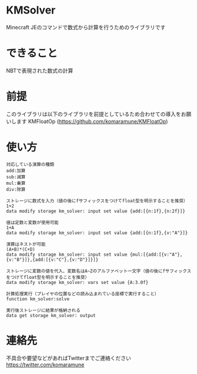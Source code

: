 # KMSolver
Minecraft JEのコマンドで数式から計算を行うためのライブラリです

# できること
NBTで表現された数式の計算

# 前提
このライブラリは以下のライブラリを前提としているため合わせての導入をお願いします
KMFloatOp (https://github.com/komaramune/KMFloatOp)

# 使い方
```
対応している演算の種類
add:加算
sub:減算
mul:乗算
div:除算

ストレージに数式を入力（値の後にfサフィックスをつけてfloat型を明示することを推奨）
1+2
data modify storage km_solver: input set value {add:[{n:1f},{n:2f}]}

値は定数と変数が使用可能
1+A
data modify storage km_solver: input set value {add:[{n:1f},{v:"A"}]}

演算はネストが可能
(A+B)*(C+D)
data modify storage km_solver: input set value {mul:[{add:[{v:"A"},{v:"B"}]},{add:[{v:"C"},{v:"D"}]}]}

ストレージに変数の値を代入、変数名はA~Zのアルファベット一文字（値の後にfサフィックスをつけてfloat型を明示することを推奨）
data modify storage km_solver: vars set value {A:3.0f}

計算処理実行（プレイヤの位置などの読み込まれている座標で実行すること）
function km_solver:solve

実行後ストレージに結果が格納される
data get storage km_solver: output
```

# 連絡先
不具合や要望などがあればTwitterまでご連絡ください
https://twitter.com/komaramune